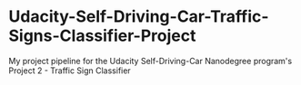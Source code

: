 # Udacity-Self-Driving-Car-Traffic-Signs-Classifier-Project
My project pipeline for the Udacity Self-Driving-Car Nanodegree program's Project 2 - Traffic Sign Classifier
